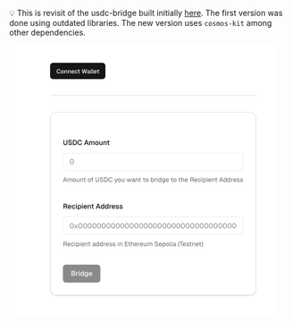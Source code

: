 💡 This is revisit of the usdc-bridge built initially [here](https://github.com/enibundo/usdc-bridge). The first version was done using outdated libraries.
The new version uses `cosmos-kit` among other dependencies.

![Alt text](images/disconnected-1.png "Before connecting")
